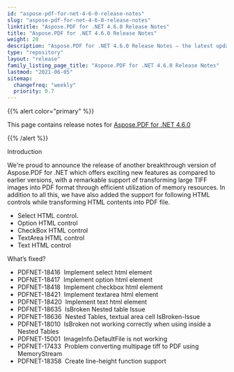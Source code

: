 ```yaml
---
id: "aspose-pdf-for-net-4-6-0-release-notes"
slug: "aspose-pdf-for-net-4-6-0-release-notes"
linktitle: "Aspose.PDF for .NET 4.6.0 Release Notes"
title: "Aspose.PDF for .NET 4.6.0 Release Notes"
weight: 20
description: "Aspose.PDF for .NET 4.6.0 Release Notes – the latest updates and fixes."
type: "repository"
layout: "release"
family_listing_page_title: "Aspose.PDF for .NET 4.6.0 Release Notes"
lastmod: "2021-06-05"
sitemap:
  changefreq: "weekly"
  priority: 0.7
---
```


{{% alert color="primary" %}}

This page contains release notes for [Aspose.PDF for .NET 4.6.0](https://releases.aspose.com/pdf/net/new-releases/aspose.pdf-for-.net-4.6.0/)

{{% /alert %}}

Introduction

We're proud to announce the release of another breakthrough version of Aspose.PDF for .NET which offers exciting new features as compared to earlier versions, with a remarkable support of transforming large TIFF images into PDF format through efficient utilization of memory resources. In addition to all this, we have also added the support for following HTML controls while transforming HTML contents into PDF file.

- Select HTML control.
- Option HTML control
- CheckBox HTML control
- TextArea HTML control
- Text HTML control

What’s fixed?

- PDFNET-18416  Implement select html element
- PDFNET-18417  Implement option html element
- PDFNET-18418  Implement checkbox html element
- PDFNET-18421  Implement textarea html element
- PDFNET-18420  Implement text html element
- PDFNET-18635  IsBroken Nested table Issue
- PDFNET-18636  Nested Tables, textual area cell IsBroken-Issue
- PDFNET-18010  IsBroken not working correctly when using inside a Nested Tables
- PDFNET-15001  ImageInfo.DefaultFile is not working
- PDFNET-17433  Problem converting multipage tiff to PDF using MemoryStream
- PDFNET-18358  Create line-height function support
